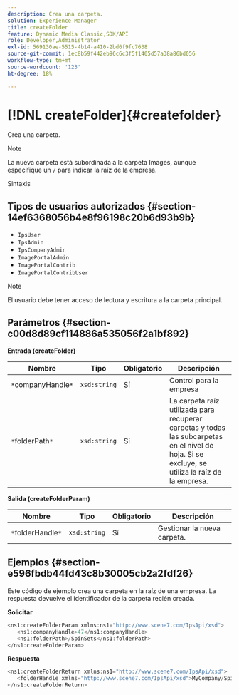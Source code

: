 ```yaml
---
description: Crea una carpeta.
solution: Experience Manager
title: createFolder
feature: Dynamic Media Classic,SDK/API
role: Developer,Administrator
exl-id: 569130ae-5515-4b14-a410-2bd6f9fc7638
source-git-commit: 1ec8b59f442eb96c6c3f5f1405d57a38a86bd056
workflow-type: tm+mt
source-wordcount: '123'
ht-degree: 18%

---
```


# [!DNL createFolder]{#createfolder}

Crea una carpeta.

>[!NOTE]
>
>La nueva carpeta está subordinada a la carpeta Images, aunque especifique un `/` para indicar la raíz de la empresa.

Sintaxis

## Tipos de usuarios autorizados {#section-14ef6368056b4e8f96198c20b6d93b9b}

* `IpsUser`
* `IpsAdmin`
* `IpsCompanyAdmin`
* `ImagePortalAdmin`
* `ImagePortalContrib`
* `ImagePortalContribUser`

>[!NOTE]
>
>El usuario debe tener acceso de lectura y escritura a la carpeta principal.

## Parámetros {#section-c00d8d89cf114886a535056f2a1bf892}

**Entrada (createFolder)**

| Nombre | Tipo | Obligatorio | Descripción |
|---|---|---|---|
| `*`companyHandle`*` | `xsd:string` | Sí | Control para la empresa |
| `*`folderPath`*` | `xsd:string` | Sí | La carpeta raíz utilizada para recuperar carpetas y todas las subcarpetas en el nivel de hoja. Si se excluye, se utiliza la raíz de la empresa. |

**Salida (createFolderParam)**

| Nombre | Tipo | Obligatorio | Descripción |
|---|---|---|---|
| `*`folderHandle`*` | `xsd:string` | Sí | Gestionar la nueva carpeta. |

## Ejemplos {#section-e596fbdb44fd43c8b30005cb2a2fdf26}

Este código de ejemplo crea una carpeta en la raíz de una empresa. La respuesta devuelve el identificador de la carpeta recién creada.

**Solicitar**

```java
<ns1:createFolderParam xmlns:ns1="http://www.scene7.com/IpsApi/xsd">
   <ns1:companyHandle>47</ns1:companyHandle>
   <ns1:folderPath>/SpinSets</ns1:folderPath>
</ns1:createFolderParam>
```

**Respuesta**

```java
<ns1:createFolderReturn xmlns:ns1="http://www.scene7.com/IpsApi/xsd">
   <folderHandle xmlns="http://www.scene7.com/IpsApi/xsd">MyCompany/SpinSets/</folderHandle>
</ns1:createFolderReturn>
```
